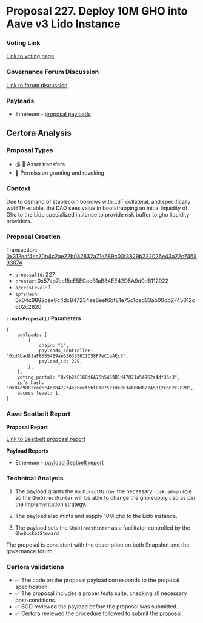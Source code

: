 # Proposal 227. Deploy 10M GHO into Aave v3 Lido Instance

### Voting Link
[Link to voting page](https://vote.onaave.com/proposal/?proposalId=227)

### Governance Forum Discussion
[Link to forum discussion](https://governance.aave.com/t/arfc-mint-deploy-10m-gho-into-aave-v3-lido-instance/19700)

### Payloads

* Ethereum - [proposal payloads](https://etherscan.io/address/0x70E9fA954051a6B227249021A349Ae9e5aAD55Bf)



## Certora Analysis

### Proposal Types
* :moneybag: :receipt: Asset transfers
* :handshake: Permission granting and revoking

### Context
Due to demand of stablecoin borrows with LST collateral, and specifically wstETH-stable, the DAO sees value in bootstrapping an initial liquidity of Gho to the Lido specialized instance to provide risk buffer to gho liquidity providers.

### Proposal Creation
Transaction: [0x312eaf4ea70b4c2ae22b082832a71e689c00f3829b222026e43a22c746893074](https://etherscan.io/tx/0x312eaf4ea70b4c2ae22b082832a71e689c00f3829b222026e43a22c746893074)
- `proposalId`: 227
- `creator`: 0x57ab7ee15cE5ECacB1aB84EE42D5A9d0d8112922
- `accessLevel`: 1
- `ipfsHash`: 0x04c9882cee6c4dc847234ee6eef6bf81e75c1ded63ab00db2745012c602c2820

**`createProposal()` Parameters**
```
{
    payloads: [
        {
            chain: "1",
            payloads_controller: "0xdAbad81aF85554E9ae636395611C58F7eC1aAEc5",
            payload_id: 229,
        },
    ],
    voting_portal: "0x9b24C168d6A76b5459B1d47071a54962a4df36c3",
    ipfs_hash: "0x04c9882cee6c4dc847234ee6eef6bf81e75c1ded63ab00db2745012c602c2820",
    access_level: 1,
}
```

### Aave Seatbelt Report
**Proposal Report**

[Link to Seatbelt proposal report](https://github.com/bgd-labs/seatbelt-gov-v3/blob/main/reports/proposals/227.md)

**Payload Reports**

* Ethereum - [payload Seatbelt report](https://github.com/bgd-labs/seatbelt-gov-v3/blob/main/reports/payloads/1/0xdAbad81aF85554E9ae636395611C58F7eC1aAEc5/229.md)


### Technical Analysis
1. The payload grants the `GhoDirectMinter` the necessary `risk_admin` role so the `GhoDirectMinter` will be able to change the gho supply cap as per the implementation strategy.

2. The payload also mints and supply 10M gho to the Lido instance.

3. The paylaod sets the `GhoDirectMinter` as a facilitator controlled by the `GhoBucketSteward`

The proposal is consistent with the description on both Snapshot and the governance forum.

### Certora validations
* :white_check_mark: The code on the proposal payload corresponds to the proposal specification.
* :white_check_mark: The proposal includes a proper tests suite, checking all necessary post-conditions.
* :white_check_mark: BGD reviewed the payload before the proposal was submitted.
* :white_check_mark: Certora reviewed the procedure followed to submit the proposal.